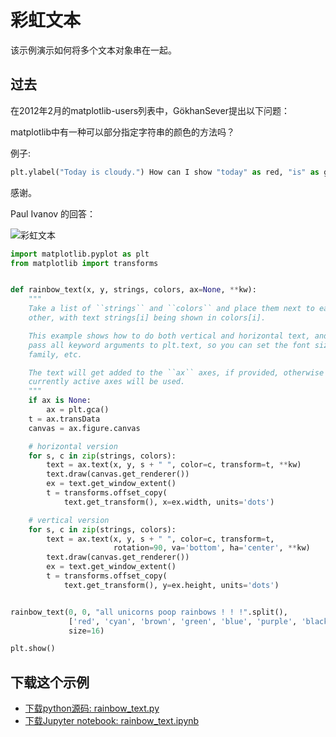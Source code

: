 # 彩虹文本

该示例演示如何将多个文本对象串在一起。

## 过去

在2012年2月的matplotlib-users列表中，GökhanSever提出以下问题：

matplotlib中有一种可以部分指定字符串的颜色的方法吗？

例子:

```python
plt.ylabel("Today is cloudy.") How can I show "today" as red, "is" as green and "cloudy." as blue?
```

感谢。

Paul Ivanov 的回答：

![彩虹文本](https://matplotlib.org/_images/sphx_glr_rainbow_text_001.png)

```python
import matplotlib.pyplot as plt
from matplotlib import transforms


def rainbow_text(x, y, strings, colors, ax=None, **kw):
    """
    Take a list of ``strings`` and ``colors`` and place them next to each
    other, with text strings[i] being shown in colors[i].

    This example shows how to do both vertical and horizontal text, and will
    pass all keyword arguments to plt.text, so you can set the font size,
    family, etc.

    The text will get added to the ``ax`` axes, if provided, otherwise the
    currently active axes will be used.
    """
    if ax is None:
        ax = plt.gca()
    t = ax.transData
    canvas = ax.figure.canvas

    # horizontal version
    for s, c in zip(strings, colors):
        text = ax.text(x, y, s + " ", color=c, transform=t, **kw)
        text.draw(canvas.get_renderer())
        ex = text.get_window_extent()
        t = transforms.offset_copy(
            text.get_transform(), x=ex.width, units='dots')

    # vertical version
    for s, c in zip(strings, colors):
        text = ax.text(x, y, s + " ", color=c, transform=t,
                       rotation=90, va='bottom', ha='center', **kw)
        text.draw(canvas.get_renderer())
        ex = text.get_window_extent()
        t = transforms.offset_copy(
            text.get_transform(), y=ex.height, units='dots')


rainbow_text(0, 0, "all unicorns poop rainbows ! ! !".split(),
             ['red', 'cyan', 'brown', 'green', 'blue', 'purple', 'black'],
             size=16)

plt.show()
```

## 下载这个示例
            
- [下载python源码: rainbow_text.py](https://matplotlib.org/_downloads/rainbow_text.py)
- [下载Jupyter notebook: rainbow_text.ipynb](https://matplotlib.org/_downloads/rainbow_text.ipynb)